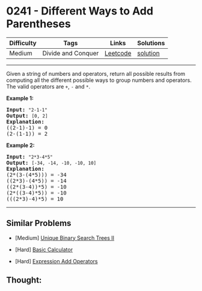 # 0241 - Different Ways to Add Parentheses

Difficulty  | Tags | Links | Solutions
----------- | ---- | ----- | -----
Medium | Divide and Conquer | [Leetcode](https://leetcode.com/problems/different-ways-to-add-parentheses) | [solution](https://leetcode.com/problems/different-ways-to-add-parentheses/solution/)


-----------

<p>Given a string of numbers and operators, return all possible results from computing all the different possible ways to group numbers and operators. The valid operators are <code>+</code>, <code>-</code> and <code>*</code>.</p>

<p><b>Example 1:</b></p>

<pre>
<b>Input:</b> <code>&quot;2-1-1&quot;</code>
<b>Output:</b> <code>[0, 2]</code>
<strong>Explanation: </strong>
((2-1)-1) = 0 
(2-(1-1)) = 2</pre>

<p><b>Example 2:</b></p>

<pre>
<b>Input: </b><code>&quot;2*3-4*5&quot;</code>
<b>Output:</b> <code>[-34, -14, -10, -10, 10]</code>
<strong>Explanation: 
</strong>(2*(3-(4*5))) = -34 
((2*3)-(4*5)) = -14 
((2*(3-4))*5) = -10 
(2*((3-4)*5)) = -10 
(((2*3)-4)*5) = 10<strong>
</strong></pre>

-----------


## Similar Problems

- [Medium] [Unique Binary Search Trees II](unique-binary-search-trees-ii)

- [Hard] [Basic Calculator](basic-calculator)

- [Hard] [Expression Add Operators](expression-add-operators)




## Thought:
